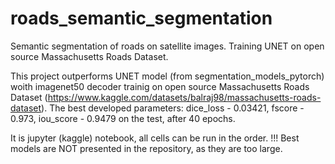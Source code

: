# roads_semantic_segmentation
Semantic segmentation of roads on satellite images. Training UNET on open source Massachusetts Roads Dataset.

This project outperforms UNET model (from segmentation_models_pytorch) woith imagenet50 decoder trainig on open source Massachusetts Roads Dataset (https://www.kaggle.com/datasets/balraj98/massachusetts-roads-dataset).
The best developed parameters: dice_loss - 0.03421, fscore - 0.973, iou_score - 0.9479 on the test, after 40 epochs.

It is jupyter (kaggle) notebook, all cells can be run in the order. 
!!! Best models are NOT presented in the repository, as they are too large.

